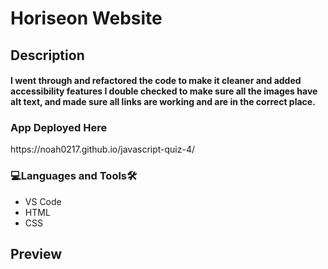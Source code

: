 # Horiseon Website

 <h2>Description<br><h4>I went through and refactored the code to make it cleaner and added accessibility features I double checked to make sure all the images have alt text, and made sure all links are working and are in the correct place.
 
<h3 align="left">App Deployed Here</h3>
 https://noah0217.github.io/javascript-quiz-4/
  
<h3 align="left">💻Languages and Tools🛠️</h3>

- VS Code
- HTML
- CSS

<h2>Preview<h2>
